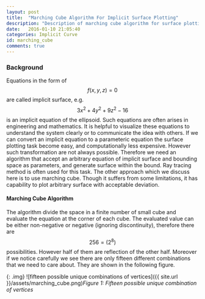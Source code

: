 ```yaml
---
layout: post
title:  "Marching Cube Algorithm For Implicit Surface Plotting"
description: "Description of marching cube algorithm for surface plotting with some application in science and mathematics"
date:   2016-01-10 21:05:40
categories: Implicit Curve
id: marching_cube
comments: true
---
```


### Background
Equations in the form of $$ f(x, y, z) = 0 $$ are called implicit surface, e.g. $$ 3x^2 + 4y^2 + 9z^2 - 16 $$ is an implicit equation of the ellipsoid. Such equations are often arises in engineering and mathematics. It is helpful to visualize these equations to understand the system clearly or to communicate the idea with others. If we can convert an implicit equation to a parameteric equation the surface plotting task become easy, and computationally less expensive. However such transformation are not always possible. Therefore we need an algorithm that accept an arbitrary equation of implicit surface and bounding space as parameters, and generate surface within the bound. Ray tracing method is often used for this task. The other approach which we discuss here is to use marching cube. Though it suffers from some limitations, it has capability to plot arbitrary surface with acceptable deviation. 

#### Marching Cube Algorithm
The algorithm divide the space in a finite number of small cube and evaluate the equation at the corner of each cube. The evaluated value can be either non-negative or negative (ignoring discontinuity), therefore there are $$ 256 = (2^8) $$ possibilities. However half of them are reflection of the other half. Moreover if we notice carefully we see there are only fifteen different combinations that we need to care about. They are shown in the following figure.

{: .img}
![fifteen possible unique combinations of vertices]({{ site.url }}/assets/marching_cube.png)*Figure 1: Fifteen possible unique combination of vertices*

